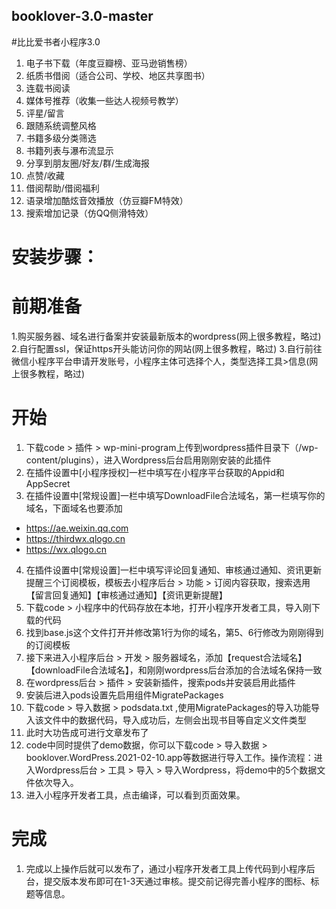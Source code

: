 ## booklover-3.0-master

#比比爱书者小程序3.0

1. 电子书下载（年度豆瓣榜、亚马逊销售榜）   
2. 纸质书借阅（适合公司、学校、地区共享图书）  
3. 连载书阅读  
4. 媒体号推荐（收集一些达人视频号教学）  
5. 评星/留言   
6. 跟随系统调整风格   
7. 书籍多级分类筛选   
8. 书籍列表与瀑布流显示   
9. 分享到朋友圈/好友/群/生成海报   
10. 点赞/收藏   
11. 借阅帮助/借阅福利   
12. 语录增加酷炫音效播放（仿豆瓣FM特效）   
13. 搜索增加记录（仿QQ侧滑特效）   

# 安装步骤：

# 前期准备
1.购买服务器、域名进行备案并安装最新版本的wordpress(网上很多教程，略过)
2.自行配置ssl，保证https开头能访问你的网站(网上很多教程，略过)
3.自行前往微信小程序平台申请开发账号，小程序主体可选择个人，类型选择工具>信息(网上很多教程，略过)

# 开始
1. 下载code > 插件 > wp-mini-program上传到wordpress插件目录下（/wp-content/plugins），进入Wordpress后台启用刚刚安装的此插件  
2. 在插件设置中[小程序授权]一栏中填写在小程序平台获取的Appid和AppSecret  
3. 在插件设置中[常规设置]一栏中填写DownloadFile合法域名，第一栏填写你的域名，下面域名也要添加  
- https://ae.weixin.qq.com  
- https://thirdwx.qlogo.cn  
- https://wx.qlogo.cn  
4. 在插件设置中[常规设置]一栏中填写评论回复通知、审核通过通知、资讯更新提醒三个订阅模板，模板去小程序后台 > 功能 > 订阅内容获取，搜索选用【留言回复通知】【审核通过通知】【资讯更新提醒】 
5. 下载code > 小程序中的代码存放在本地，打开小程序开发者工具，导入刚下载的代码
6. 找到base.js这个文件打开并修改第1行为你的域名，第5、6行修改为刚刚得到的订阅模板
7. 接下来进入小程序后台 > 开发 > 服务器域名，添加【request合法域名】【downloadFile合法域名】，和刚刚wordpress后台添加的合法域名保持一致
8. 在wordpress后台 > 插件 > 安装新插件，搜索pods并安装启用此插件
9. 安装后进入pods设置先启用组件MigratePackages
10. 下载code > 导入数据 > podsdata.txt ,使用MigratePackages的导入功能导入该文件中的数据代码，导入成功后，左侧会出现书目等自定义文件类型
11. 此时大功告成可进行文章发布了
12. code中同时提供了demo数据，你可以下载code > 导入数据 > booklover.WordPress.2021-02-10.app等数据进行导入工作。操作流程：进入Wordpress后台 > 工具 > 导入 > 导入Wordpress，将demo中的5个数据文件依次导入。
13. 进入小程序开发者工具，点击编译，可以看到页面效果。

# 完成
1. 完成以上操作后就可以发布了，通过小程序开发者工具上传代码到小程序后台，提交版本发布即可在1-3天通过审核。提交前记得完善小程序的图标、标题等信息。



